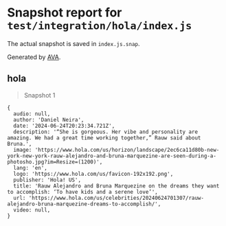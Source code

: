 # Snapshot report for `test/integration/hola/index.js`

The actual snapshot is saved in `index.js.snap`.

Generated by [AVA](https://avajs.dev).

## hola

> Snapshot 1

    {
      audio: null,
      author: 'Daniel Neira',
      date: '2024-06-24T20:23:34.721Z',
      description: '“She is gorgeous. Her vibe and personality are amazing. We had a great time working together,” Rauw said about Bruna.',
      image: 'https://www.hola.com/us/horizon/landscape/2ec6ca11d80b-new-york-new-york-rauw-alejandro-and-bruna-marquezine-are-seen-during-a-photosho.jpg?im=Resize=(1200)',
      lang: 'en',
      logo: 'https://www.hola.com/us/favicon-192x192.png',
      publisher: 'Hola! US',
      title: 'Rauw Alejandro and Bruna Marquezine on the dreams they want to accomplish: ‘To have kids and a serene love’',
      url: 'https://www.hola.com/us/celebrities/20240624701307/rauw-alejandro-bruna-marquezine-dreams-to-accomplish/',
      video: null,
    }
